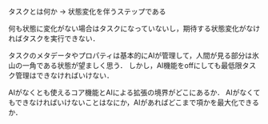 # 

タスクとは何か
-> 状態変化を伴うステップである

何も状態に変化がない場合はタスクになっていないし，期待する状態変化がなければタスクを実行できない．

タスクのメタデータやプロパティは基本的にAIが管理して，人間が見る部分は氷山の一角である状態が望ましく思う．
しかし，AI機能をoffにしても最低限タスク管理はできなければいけない．

AIがなくとも使えるコア機能とAIによる拡張の境界がどこにあるか．
AIがなくてもできなければいけないことはなにか，AIがあればどこまで項かを最大化できるか．

